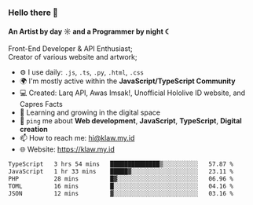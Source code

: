 ### Hello there 👋
#### An Artist by day ☼ and a Programmer by night ☾

Front-End Developer & API Enthusiast;<br>
Creator of various website and artwork;

- ⚙️ I use daily: `.js`, `.ts`, `.py`, `.html`, `.css` 
- 🌍 I'm mostly active within the **JavaScript/TypeScript Community**
- 💻 Created: Larq API, Awas Imsak!, Unofficial Hololive ID website, and Capres Facts
- 🌱 Learning and growing in the digital space
- 💬 `ping` me about **Web development**, **JavaScript**, **TypeScript**, **Digital creation**
- 📫 How to reach me: hi@klaw.my.id
- 🌐 Website: https://klaw.my.id

<!--START_SECTION:waka-->

```txt
TypeScript   3 hrs 54 mins   ██████████████▒░░░░░░░░░░   57.87 %
JavaScript   1 hr 33 mins    █████▓░░░░░░░░░░░░░░░░░░░   23.11 %
PHP          28 mins         █▓░░░░░░░░░░░░░░░░░░░░░░░   06.96 %
TOML         16 mins         █░░░░░░░░░░░░░░░░░░░░░░░░   04.16 %
JSON         12 mins         ▓░░░░░░░░░░░░░░░░░░░░░░░░   03.16 %
```

<!--END_SECTION:waka-->

<!--unk0e-ctrlmd-blitzh-Klöggr-https://codepen.io/nikillpop/pen/VdJjJW-->
